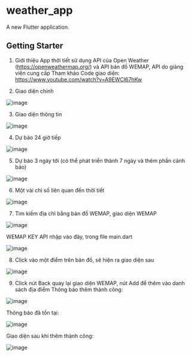 # weather_app

A new Flutter application.

## Getting Starter

1. Giới thiệu
App thời tiết sử dụng API của Open Weather (https://openweathermap.org/)
và API bản đồ WEMAP, API do giảng viên cung cấp
Tham khảo Code giao diện: https://www.youtube.com/watch?v=A9EWCl67hKw

2. Giao diện chính

![image](https://user-images.githubusercontent.com/57657974/120190202-787cb180-c242-11eb-8699-54cd833f7b9d.png)

3. Giao diện thông tin
 
![image](https://user-images.githubusercontent.com/57657974/120190820-4fa8ec00-c243-11eb-825f-7dc3ed658d16.png)

4. Dự báo 24 giờ tiếp

![image](https://user-images.githubusercontent.com/57657974/119959358-23d10080-bfce-11eb-9b97-f16b0cfe7ad7.png)

5. Dự báo 3 ngày tới (có thể phát triển thành 7 ngày và thêm phần cảnh báo)

![image](https://user-images.githubusercontent.com/57657974/119959444-33e8e000-bfce-11eb-9b4e-9a6210559e60.png)

6. Một vài chỉ số liên quan đến thời tiết

![image](https://user-images.githubusercontent.com/57657974/119959614-58dd5300-bfce-11eb-991f-7818ce66a537.png)

7. Tìm kiếm địa chỉ bằng bản đồ WEMAP, giao diện WEMAP

![image](https://user-images.githubusercontent.com/57657974/119960231-f3d62d00-bfce-11eb-9923-fdf399270fe1.png)

WEMAP KEY API nhập vào đây, trong file main.dart

![image](https://user-images.githubusercontent.com/57657974/119962110-eae65b00-bfd0-11eb-9808-d524d5f3c47c.png)

8. Click vào một điểm trên bản đồ, sẽ hiện ra giao diện sau

![image](https://user-images.githubusercontent.com/57657974/119960634-5c250e80-bfcf-11eb-927f-86ecf8c50ef0.png)

9. Click nút Back quay lại giao diện WEMAP, nút Add để thêm vào danh sách địa điểm
Thông báo thêm thành công: 

![image](https://user-images.githubusercontent.com/57657974/119960891-a4443100-bfcf-11eb-81c7-3e32951fe9e0.png)

Thông báo đã tồn tại: 

![image](https://user-images.githubusercontent.com/57657974/119961384-2f252b80-bfd0-11eb-8009-817e35b04409.png)

Giao diện sau khi thêm thành công: 

![image](https://user-images.githubusercontent.com/57657974/119960974-baea8800-bfcf-11eb-8e3a-0ff129bf719b.png)

